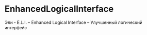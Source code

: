 # EnhancedLogicalInterface
Эли - E.L.I. – Enhanced Logical Interface – Улучшенный логический интерфейс
